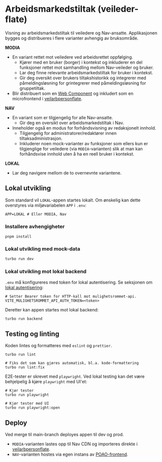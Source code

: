 # Arbeidsmarkedstiltak (veileder-flate)

Visning av arbeidsmarkedstiltak til veiledere og Nav-ansatte. Applikasjonen bygges og distribueres i flere varianter
avhengig av bruksområde.

**MODIA**

- En variant rettet mot veiledere ved arbeidsrettet oppfølging.
    - Kjører med en bruker (borger) i kontekst og inkluderer en del funksjoner rettet mot samhandling mellom
      Nav-veileder og bruker.
    - Lar deg finne relevante arbeidsmarkedstiltak for bruker i kontekst.
    - Gir deg oversikt over brukers tiltakshistorikk og integrerer med påmeldingsløsning for grintegrerer med
      påmeldingsløsning for gruppetiltak.
- Blir distribuert som en [Web Component](https://developer.mozilla.org/en-US/docs/Web/API/Web_components) og inkludert
  som en microfrontend i [veilarbpersonflate](https://github.com/navikt/veilarbpersonflatefs).

**NAV**

- En variant som er tilgjengelig for alle Nav-ansatte.
    - Gir deg en oversikt over arbeidsmarkedstiltak i Nav.
- Inneholder også en modus for forhåndsvisning av redaksjonelt innhold.
    - Tilgjengelig for administratorer/redaktører innen tiltaksadministrasjon.
    - Inkluderer noen mock-varianter av funksjoner som ellers kun er tilgjenglige for veiledere (via `MODIA`-varianten)
      slik at man kan forhåndsvise innhold uten å ha en reell bruker i kontekst.

**LOKAL**

- Lar deg navigere mellom de to overnevnte variantene.

## Lokal utvikling

Som standard vil `LOKAL`-appen startes lokalt. Om ønskelig kan dette overstyres via miljøvariabelen `APP` i `.env`:

```.env
APP=LOKAL # Eller MODIA, Nav
```

### Installere avhengigheter

```
pnpm install
```

### Lokal utvikling med mock-data

```sh
turbo run dev
```

### Lokal utvikling mot lokal backend

`.env` må konfigureres med token for lokal autentisering. Se seksjonen
om [lokal autentisering](../../mulighetsrommet-api/README.md#autentisering):

```.env
# Setter Bearer token for HTTP-kall mot mulighetsrommet-api.
VITE_MULIGHETSROMMET_API_AUTH_TOKEN=<token>
```

Deretter kan appen startes mot lokal backend:

```sh
turbo run backend
```

## Testing og linting

Koden lintes og formatteres med `eslint` og `prettier`.

```
turbo run lint

# Fiks det som kan gjøres automatisk, bl.a. kode-formattering
turbo run lint:fix
```

E2E-tester er skrevet med `playwright`. Ved lokal testing kan det være behjelpelig å kjøre `playwright` med UI'et:

```
# Kjør tester
turbo run playwright

# Kjør tester med UI
turbo run playwright:open
```

## Deploy

Ved merge til main-branch deployes appen til dev og prod.

- `MODIA`-varianten lastes opp til Nav CDN og importeres direkte
  i [veilarbpersonflate](https://github.com/navikt/veilarbpersonflatefs).
- `NAV`-varianten hostes via egen instans av [POAO-frontend](https://github.com/navikt/poao-frontend).
